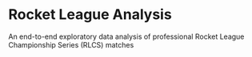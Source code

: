 # Rocket League Analysis
An end-to-end exploratory data analysis of professional Rocket League Championship Series (RLCS) matches
